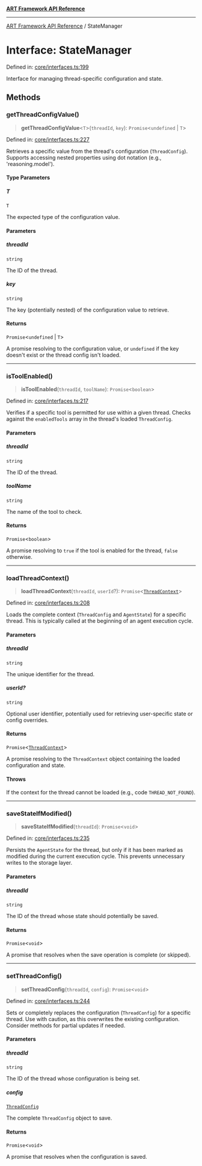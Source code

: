 [**ART Framework API Reference**](../README.md)

***

[ART Framework API Reference](../README.md) / StateManager

# Interface: StateManager

Defined in: [core/interfaces.ts:199](https://github.com/hashangit/ART/blob/f4539b852e546bb06f1cc8c56173d3ccfb0ad7fa/src/core/interfaces.ts#L199)

Interface for managing thread-specific configuration and state.

## Methods

### getThreadConfigValue()

> **getThreadConfigValue**\<`T`\>(`threadId`, `key`): `Promise`\<`undefined` \| `T`\>

Defined in: [core/interfaces.ts:227](https://github.com/hashangit/ART/blob/f4539b852e546bb06f1cc8c56173d3ccfb0ad7fa/src/core/interfaces.ts#L227)

Retrieves a specific value from the thread's configuration (`ThreadConfig`).
Supports accessing nested properties using dot notation (e.g., 'reasoning.model').

#### Type Parameters

##### T

`T`

The expected type of the configuration value.

#### Parameters

##### threadId

`string`

The ID of the thread.

##### key

`string`

The key (potentially nested) of the configuration value to retrieve.

#### Returns

`Promise`\<`undefined` \| `T`\>

A promise resolving to the configuration value, or `undefined` if the key doesn't exist or the thread config isn't loaded.

***

### isToolEnabled()

> **isToolEnabled**(`threadId`, `toolName`): `Promise`\<`boolean`\>

Defined in: [core/interfaces.ts:217](https://github.com/hashangit/ART/blob/f4539b852e546bb06f1cc8c56173d3ccfb0ad7fa/src/core/interfaces.ts#L217)

Verifies if a specific tool is permitted for use within a given thread.
Checks against the `enabledTools` array in the thread's loaded `ThreadConfig`.

#### Parameters

##### threadId

`string`

The ID of the thread.

##### toolName

`string`

The name of the tool to check.

#### Returns

`Promise`\<`boolean`\>

A promise resolving to `true` if the tool is enabled for the thread, `false` otherwise.

***

### loadThreadContext()

> **loadThreadContext**(`threadId`, `userId`?): `Promise`\<[`ThreadContext`](ThreadContext.md)\>

Defined in: [core/interfaces.ts:208](https://github.com/hashangit/ART/blob/f4539b852e546bb06f1cc8c56173d3ccfb0ad7fa/src/core/interfaces.ts#L208)

Loads the complete context (`ThreadConfig` and `AgentState`) for a specific thread.
This is typically called at the beginning of an agent execution cycle.

#### Parameters

##### threadId

`string`

The unique identifier for the thread.

##### userId?

`string`

Optional user identifier, potentially used for retrieving user-specific state or config overrides.

#### Returns

`Promise`\<[`ThreadContext`](ThreadContext.md)\>

A promise resolving to the `ThreadContext` object containing the loaded configuration and state.

#### Throws

If the context for the thread cannot be loaded (e.g., code `THREAD_NOT_FOUND`).

***

### saveStateIfModified()

> **saveStateIfModified**(`threadId`): `Promise`\<`void`\>

Defined in: [core/interfaces.ts:235](https://github.com/hashangit/ART/blob/f4539b852e546bb06f1cc8c56173d3ccfb0ad7fa/src/core/interfaces.ts#L235)

Persists the `AgentState` for the thread, but only if it has been marked as modified during the current execution cycle.
This prevents unnecessary writes to the storage layer.

#### Parameters

##### threadId

`string`

The ID of the thread whose state should potentially be saved.

#### Returns

`Promise`\<`void`\>

A promise that resolves when the save operation is complete (or skipped).

***

### setThreadConfig()

> **setThreadConfig**(`threadId`, `config`): `Promise`\<`void`\>

Defined in: [core/interfaces.ts:244](https://github.com/hashangit/ART/blob/f4539b852e546bb06f1cc8c56173d3ccfb0ad7fa/src/core/interfaces.ts#L244)

Sets or completely replaces the configuration (`ThreadConfig`) for a specific thread.
Use with caution, as this overwrites the existing configuration. Consider methods for partial updates if needed.

#### Parameters

##### threadId

`string`

The ID of the thread whose configuration is being set.

##### config

[`ThreadConfig`](ThreadConfig.md)

The complete `ThreadConfig` object to save.

#### Returns

`Promise`\<`void`\>

A promise that resolves when the configuration is saved.
